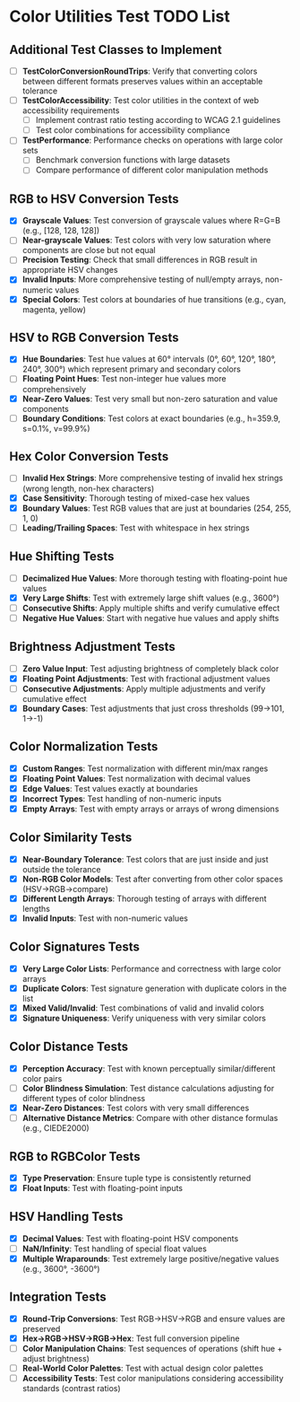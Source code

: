 # Color Utilities Test TODO List

## Additional Test Classes to Implement

- [ ] **TestColorConversionRoundTrips**: Verify that converting colors between different formats preserves values within an acceptable tolerance
- [ ] **TestColorAccessibility**: Test color utilities in the context of web accessibility requirements
  - [ ] Implement contrast ratio testing according to WCAG 2.1 guidelines
  - [ ] Test color combinations for accessibility compliance
- [ ] **TestPerformance**: Performance checks on operations with large color sets
  - [ ] Benchmark conversion functions with large datasets
  - [ ] Compare performance of different color manipulation methods

## RGB to HSV Conversion Tests

- [x] **Grayscale Values**: Test conversion of grayscale values where R=G=B (e.g., [128, 128, 128])
- [ ] **Near-grayscale Values**: Test colors with very low saturation where components are close but not equal
- [ ] **Precision Testing**: Check that small differences in RGB result in appropriate HSV changes
- [x] **Invalid Inputs**: More comprehensive testing of null/empty arrays, non-numeric values
- [x] **Special Colors**: Test colors at boundaries of hue transitions (e.g., cyan, magenta, yellow)

## HSV to RGB Conversion Tests

- [x] **Hue Boundaries**: Test hue values at 60° intervals (0°, 60°, 120°, 180°, 240°, 300°) which represent primary and secondary colors
- [ ] **Floating Point Hues**: Test non-integer hue values more comprehensively
- [x] **Near-Zero Values**: Test very small but non-zero saturation and value components
- [ ] **Boundary Conditions**: Test colors at exact boundaries (e.g., h=359.9, s=0.1%, v=99.9%)

## Hex Color Conversion Tests

- [ ] **Invalid Hex Strings**: More comprehensive testing of invalid hex strings (wrong length, non-hex characters)
- [x] **Case Sensitivity**: Thorough testing of mixed-case hex values
- [x] **Boundary Values**: Test RGB values that are just at boundaries (254, 255, 1, 0)
- [ ] **Leading/Trailing Spaces**: Test with whitespace in hex strings

## Hue Shifting Tests

- [ ] **Decimalized Hue Values**: More thorough testing with floating-point hue values
- [x] **Very Large Shifts**: Test with extremely large shift values (e.g., 3600°)
- [ ] **Consecutive Shifts**: Apply multiple shifts and verify cumulative effect
- [ ] **Negative Hue Values**: Start with negative hue values and apply shifts

## Brightness Adjustment Tests

- [ ] **Zero Value Input**: Test adjusting brightness of completely black color
- [x] **Floating Point Adjustments**: Test with fractional adjustment values
- [ ] **Consecutive Adjustments**: Apply multiple adjustments and verify cumulative effect
- [x] **Boundary Cases**: Test adjustments that just cross thresholds (99→101, 1→-1)

## Color Normalization Tests

- [x] **Custom Ranges**: Test normalization with different min/max ranges
- [x] **Floating Point Values**: Test normalization with decimal values
- [x] **Edge Values**: Test values exactly at boundaries
- [x] **Incorrect Types**: Test handling of non-numeric inputs
- [x] **Empty Arrays**: Test with empty arrays or arrays of wrong dimensions

## Color Similarity Tests

- [x] **Near-Boundary Tolerance**: Test colors that are just inside and just outside the tolerance
- [x] **Non-RGB Color Models**: Test after converting from other color spaces (HSV→RGB→compare)
- [x] **Different Length Arrays**: Thorough testing of arrays with different lengths
- [x] **Invalid Inputs**: Test with non-numeric values

## Color Signatures Tests

- [x] **Very Large Color Lists**: Performance and correctness with large color arrays
- [x] **Duplicate Colors**: Test signature generation with duplicate colors in the list
- [x] **Mixed Valid/Invalid**: Test combinations of valid and invalid colors
- [x] **Signature Uniqueness**: Verify uniqueness with very similar colors

## Color Distance Tests

- [x] **Perception Accuracy**: Test with known perceptually similar/different color pairs
- [ ] **Color Blindness Simulation**: Test distance calculations adjusting for different types of color blindness
- [x] **Near-Zero Distances**: Test colors with very small differences
- [ ] **Alternative Distance Metrics**: Compare with other distance formulas (e.g., CIEDE2000)

## RGB to RGBColor Tests

- [x] **Type Preservation**: Ensure tuple type is consistently returned
- [x] **Float Inputs**: Test with floating-point inputs

## HSV Handling Tests

- [x] **Decimal Values**: Test with floating-point HSV components
- [ ] **NaN/Infinity**: Test handling of special float values
- [x] **Multiple Wraparounds**: Test extremely large positive/negative values (e.g., 3600°, -3600°)

## Integration Tests

- [x] **Round-Trip Conversions**: Test RGB→HSV→RGB and ensure values are preserved
- [x] **Hex→RGB→HSV→RGB→Hex**: Test full conversion pipeline
- [ ] **Color Manipulation Chains**: Test sequences of operations (shift hue + adjust brightness)
- [ ] **Real-World Color Palettes**: Test with actual design color palettes
- [ ] **Accessibility Tests**: Test color manipulations considering accessibility standards (contrast ratios)
